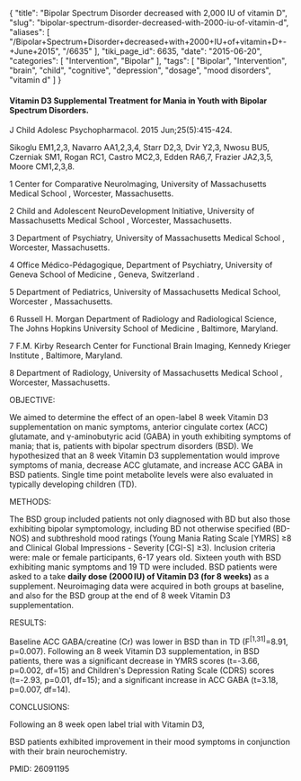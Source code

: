 {
    "title": "Bipolar Spectrum Disorder decreased with 2,000 IU of vitamin D",
    "slug": "bipolar-spectrum-disorder-decreased-with-2000-iu-of-vitamin-d",
    "aliases": [
        "/Bipolar+Spectrum+Disorder+decreased+with+2000+IU+of+vitamin+D+-+June+2015",
        "/6635"
    ],
    "tiki_page_id": 6635,
    "date": "2015-06-20",
    "categories": [
        "Intervention",
        "Bipolar"
    ],
    "tags": [
        "Bipolar",
        "Intervention",
        "brain",
        "child",
        "cognitive",
        "depression",
        "dosage",
        "mood disorders",
        "vitamin d"
    ]
}


#### Vitamin D3 Supplemental Treatment for Mania in Youth with Bipolar Spectrum Disorders.

J Child Adolesc Psychopharmacol. 2015 Jun;25(5):415-424.

Sikoglu EM1,2,3, Navarro AA1,2,3,4, Starr D2,3, Dvir Y2,3, Nwosu BU5, Czerniak SM1, Rogan RC1, Castro MC2,3, Edden RA6,7, Frazier JA2,3,5, Moore CM1,2,3,8.

1 Center for Comparative NeuroImaging, University of Massachusetts Medical School , Worcester, Massachusetts.

2 Child and Adolescent NeuroDevelopment Initiative, University of Massachusetts Medical School , Worcester, Massachusetts.

3 Department of Psychiatry, University of Massachusetts Medical School , Worcester, Massachusetts.

4 Office Médico-Pédagogique, Department of Psychiatry, University of Geneva School of Medicine , Geneva, Switzerland .

5 Department of Pediatrics, University of Massachusetts Medical School, Worcester , Massachusetts.

6 Russell H. Morgan Department of Radiology and Radiological Science, The Johns Hopkins University School of Medicine , Baltimore, Maryland.

7 F.M. Kirby Research Center for Functional Brain Imaging, Kennedy Krieger Institute , Baltimore, Maryland.

8 Department of Radiology, University of Massachusetts Medical School , Worcester, Massachusetts.

OBJECTIVE:

We aimed to determine the effect of an open-label 8 week Vitamin D3 supplementation on manic symptoms, anterior cingulate cortex (ACC) glutamate, and γ-aminobutyric acid (GABA) in youth exhibiting symptoms of mania; that is, patients with bipolar spectrum disorders (BSD). We hypothesized that an 8 week Vitamin D3 supplementation would improve symptoms of mania, decrease ACC glutamate, and increase ACC GABA in BSD patients. Single time point metabolite levels were also evaluated in typically developing children (TD).

METHODS:

The BSD group included patients not only diagnosed with BD but also those exhibiting bipolar symptomology, including BD not otherwise specified (BD-NOS) and subthreshold mood ratings (Young Mania Rating Scale <span>[YMRS]</span> ≥8 and Clinical Global Impressions - Severity <span>[CGI-S]</span> ≥3). Inclusion criteria were: male or female participants, 6-17 years old. Sixteen youth with BSD exhibiting manic symptoms and 19 TD were included. BSD patients were asked to a take  **daily dose (2000 IU) of Vitamin D3 (for 8 weeks)**  as a supplement. Neuroimaging data were acquired in both groups at baseline, and also for the BSD group at the end of 8 week Vitamin D3 supplementation.

RESULTS:

Baseline ACC GABA/creatine (Cr) was lower in BSD than in TD (F<sup>[1,31]</sup>=8.91, p=0.007). Following an 8 week Vitamin D3 supplementation, in BSD patients, there was a significant decrease in YMRS scores (t=-3.66, p=0.002, df=15) and Children's Depression Rating Scale (CDRS) scores (t=-2.93, p=0.01, df=15); and a significant increase in ACC GABA (t=3.18, p=0.007, df=14).

CONCLUSIONS:

Following an 8 week open label trial with Vitamin D3, 

BSD patients exhibited improvement in their mood symptoms in conjunction with their brain neurochemistry.

PMID: 26091195